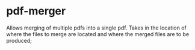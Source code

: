 # pdf-merger
Allows merging of multiple pdfs into a single pdf.
Takes in the location of where the files to merge are located and where the merged files are to be produced;
